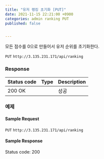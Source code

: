 ```yaml
---
title: "유저 랭킹 초기화 [PUT]"
date: 2021-11-15 22:21:00 +0900
categories: admin ranking PUT
published: false


---
```


모든 점수를 0으로 만들어서 유저 순위를 초기화한다.

`PUT` `http://3.135.231.171/api/ranking`

### Response

| Status code | Type | Description |
| ----------- | ---- | ----------- |
| 200 OK      |      | 성공        |



### 예제

#### Sample Request

`PUT` `http://3.135.231.171/api/ranking`

#### Sample Response

Status code: 200

```json

```

